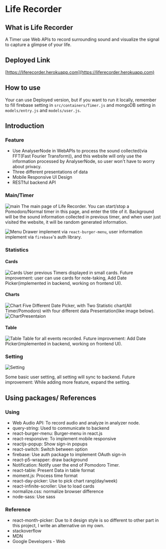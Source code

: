 # Life Recorder

## What is Life Recorder

A Timer use Web APIs to record surrounding sound and visualize the signal to capture a glimpse of your life.

## Deployed Link

[https://liferecorder.herokuapp.com](https://liferecorder.herokuapp.com)

## How to use

Your can use Deployed version, but if you want to run it locally, remember to fill firebase setting in `src/containers/Timer.js` and mongoDB setting in `models/entry.js` and `models/user.js`.

## Introduction

### Feature

* Use AnalyserNode in WebAPIs to process the sound collected(via FFT(Fast Fourier Transform)), and this website will only use the information processed by AnalyserNode, so user won't have to worry about privacy.
* Three different presentations of data
* Mobile Responsive UI Design
* RESTful backend API

### Main/Timer

![main](img/Main.jpg)
The main page of Life Recorder. You can start/stop a Pomodoro/Normal timer in this page, and enter the title of it. Background will be the sound information collected in previous timer, and when user just visited the website, it will be random generated information.

![Menu](img/Menu.jpg)
Drawer implement via `react-burger-menu`, user information implement via `firebase`'s auth library.

### Statistics

#### Cards

![Cards](img/Cards.jpg)
User previous Timers displayed in small cards.
Future improvement: user can use cards for note-taking, Add Date Picker(implemented in backend, working on frontend UI).

#### Charts

![Chart](img/Charts.jpg)
Five Different Date Picker, with Two Statistic chart(All Timer/Pomodoro) with four different data Presentation(like image below).
![ChartPresentaion](img/ChartPresentaion.png)

#### Table

![Table](img/Table.jpg)
Table for all events recorded.
Future improvement: Add Date Picker(implemented in backend, working on frontend UI).

### Setting

![Setting](img/Setting.jpg)

Some basic user setting, all setting will sync to backend.
Future improvement: While adding more feature, expand the setting.

## Using packages/ References

### Using

* Web Audio API: To record audio and analyze in analyzer node.
* query-string: Used to communicate to backend
* react-burger-menu: Burger-menu in react.js
* react-responsive: To implement mobile responsive
* reactjs-popup: Show sign-in popups
* react-switch: Switch between option
* firebase: Use auth package to implement OAuth sign-in
* react-p5-wrapper: draw background
* Notification: Notify user the end of Pomodoro Timer.
* react-table: Present Data in table format
* moment.js: Process time format
* react-day-picker: Use to pick chart rang(day/week)
* react-infinite-scroller: Use to load cards
* normalize.css: normalize browser difference
* node-sass: Use sass

### Reference

* react-month-picker: Due to it design style is so different to other part in this project, I write an alternative on my own.
* stackoverflow
* MDN
* Google Developers - Web
